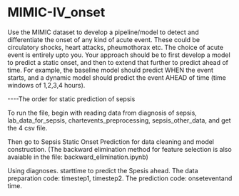 # MIMIC-IV_onset
Use the MIMIC dataset to develop a pipeline/model to detect and differentiate the onset of any kind of acute event. These could be circulatory shocks, heart attacks, pheumothorax etc. The choice of acute event is entirely upto you. Your approach should be to first develop a model to predict a static onset, and then to extend that further to predict ahead of time. For example, the baseline model should predict WHEN the event starts, and a dynamic model should predict the event AHEAD of time (time windows of 1,2,3,4 hours). 


----The order for static prediction of sepsis


To run the file, begin with reading data from diagnosis of sepsis, lab_data_for_sepsis, chartevents_preprocessing, sepsis_other_data, and get the 4 csv file. 


Then go to Sepsis Static Onset Prediction for data cleaning and model construction. (The backward elimination method for feature selection is also avaiable in the file: backward_elimination.ipynb)

Using diagnoses. starttime to predict the Spesis ahead. The data preparation code: timestep1, timestep2. The prediction code: onseteventand time.
